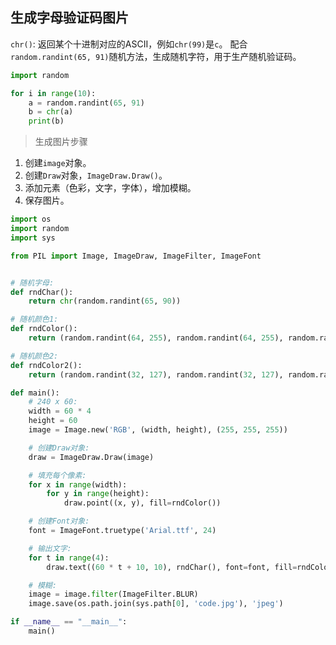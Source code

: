 

## 生成字母验证码图片

`chr()`: 返回某个十进制对应的ASCII，例如`chr(99)`是`c`。
配合`random.randint(65, 91)`随机方法，生成随机字符，用于生产随机验证码。
```python
import random

for i in range(10):
    a = random.randint(65, 91)
    b = chr(a)
    print(b)
```

> 生成图片步骤

1. 创建`image`对象。
2. 创建`Draw`对象，`ImageDraw.Draw()`。
3. 添加元素（色彩，文字，字体），增加模糊。
4. 保存图片。

```python
import os
import random
import sys

from PIL import Image, ImageDraw, ImageFilter, ImageFont


# 随机字母:
def rndChar():
    return chr(random.randint(65, 90))

# 随机颜色1:
def rndColor():
    return (random.randint(64, 255), random.randint(64, 255), random.randint(64, 255))

# 随机颜色2:
def rndColor2():
    return (random.randint(32, 127), random.randint(32, 127), random.randint(32, 127))

def main():
    # 240 x 60:
    width = 60 * 4
    height = 60
    image = Image.new('RGB', (width, height), (255, 255, 255))

    # 创建Draw对象:
    draw = ImageDraw.Draw(image)

    # 填充每个像素:
    for x in range(width):
        for y in range(height):
            draw.point((x, y), fill=rndColor())

    # 创建Font对象:
    font = ImageFont.truetype('Arial.ttf', 24)

    # 输出文字:
    for t in range(4):
        draw.text((60 * t + 10, 10), rndChar(), font=font, fill=rndColor2())

    # 模糊:
    image = image.filter(ImageFilter.BLUR)
    image.save(os.path.join(sys.path[0], 'code.jpg'), 'jpeg')

if __name__ == "__main__":
    main()
```